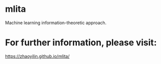 # mlita
Machine learning information-theoretic approach.

# For further information, please visit:
https://zhaoyilin.github.io/mlita/
